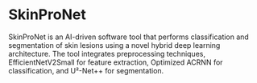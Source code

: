 # SkinProNet
SkinProNet is an AI-driven software tool that performs classification and segmentation of skin lesions using a novel hybrid deep learning architecture. The tool integrates preprocessing techniques, EfficientNetV2Small for feature extraction, Optimized ACRNN for classification, and U²-Net++ for segmentation. 
